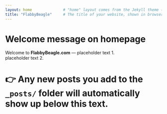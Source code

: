```yaml
---
layout: home              # "home" layout comes from the Jekyll theme (minima). It lists your blog posts.
title: "FlabbyBeagle"     # The title of your website, shown in browser tab + site header.
---
```


# Welcome message on homepage
Welcome to **FlabbyBeagle.com** — placeholder text 1.  
placeholder text 2.

# 👉 Any new posts you add to the `_posts/` folder will automatically show up below this text.
